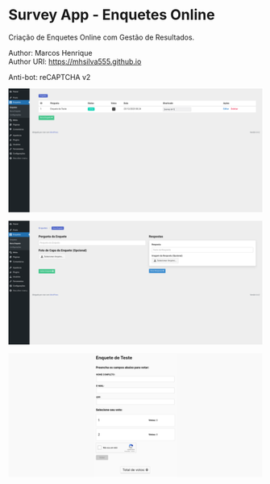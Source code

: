 # Survey App - Enquetes Online

Criação de Enquetes Online com Gestão de Resultados.

Author: Marcos Henrique<br>
Author URI: https://mhsilva555.github.io

Anti-bot: reCAPTCHA v2

![Screen 1](storage/screen1.png)

![Screen 2](storage/screen2.png)

![Screen 3](storage/screen3.png)